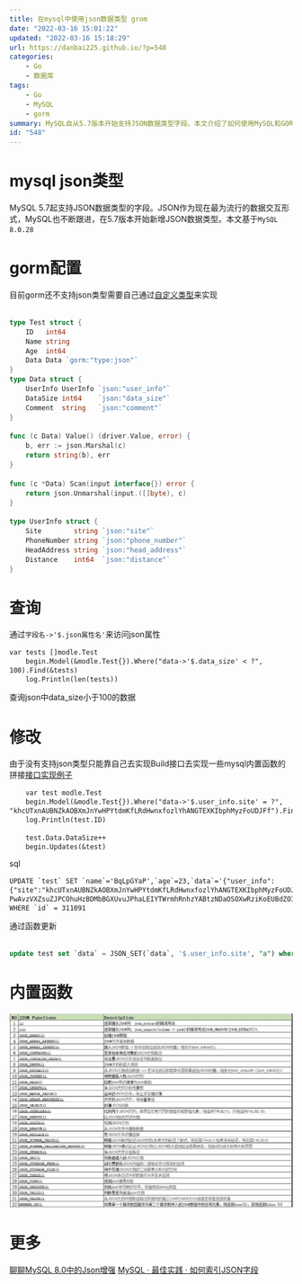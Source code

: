 ```yaml
---
title: 在mysql中使用json数据类型 grom
date: "2022-03-16 15:01:22"
updated: "2022-03-16 15:18:29"
url: https://danbai225.github.io/?p=548
categories:
    - Go
    - 数据库
tags:
    - Go
    - MySQL
    - gorm
summary: MySQL自从5.7版本开始支持JSON数据类型字段。本文介绍了如何使用MySQL和GORM库操作JSON类型的数据。首先，需要自定义数据类型来支持JSON字段，并实现Value和Scan接口。然后，可以通过语句"字段名->'$.json属性名'"来访问JSON属性，并进行查询和修改操作。此外，还介绍了一些MySQL内置函数用于操作JSON数据。更多详细信息可以参考附带的链接。
id: "548"
---
```


# mysql json类型

MySQL 5.7起支持JSON数据类型的字段。JSON作为现在最为流行的数据交互形式，MySQL也不断跟进，在5.7版本开始新增JSON数据类型。本文基于`MySQL 8.0.28`

# gorm配置
目前gorm还不支持json类型需要自己通过[自定义类型](https://gorm.io/docs/data_types.html#Implements-Customized-Data-Type)来实现
```go

type Test struct {
	ID   int64 
	Name string
	Age  int64
	Data Data `gorm:"type:json"`
}
type Data struct {
	UserInfo UserInfo `json:"user_info"`
	DataSize int64    `json:"data_size"`
	Comment  string   `json:"comment"`
}

func (c Data) Value() (driver.Value, error) {
	b, err := json.Marshal(c)
	return string(b), err
}

func (c *Data) Scan(input interface{}) error {
	return json.Unmarshal(input.([]byte), c)
}

type UserInfo struct {
	Site        string `json:"site"`
	PhoneNumber string `json:"phone_number"`
	HeadAddress string `json:"head_address"`
	Distance    int64  `json:"distance"`
}

```
# 查询

通过`字段名->'$.json属性名'`来访问json属性
```
var tests []modle.Test
	begin.Model(&modle.Test{}).Where("data->'$.data_size' < ?", 100).Find(&tests)
	log.Println(len(tests))
```
查询json中data_size小于100的数据

# 修改
由于没有支持json类型只能靠自己去实现Build接口去实现一些mysql内置函数的拼接[接口实现例子](https://github.com/go-gorm/datatypes/blob/master/json.go#L133)
```
	var test modle.Test
	begin.Model(&modle.Test{}).Where("data->'$.user_info.site' = ?", "khcUTxnAUBNZkAOBXmJnYwHPYtdmKfLRdHwnxfozlYhANGTEXKIbphMyzFoUDJFf").Find(&test)
	log.Println(test.ID)

	test.Data.DataSize++
	begin.Updates(&test)
```
sql
```
UPDATE `test` SET `name`='BqLpGYaP',`age`=23,`data`='{"user_info":{"site":"khcUTxnAUBNZkAOBXmJnYwHPYtdmKfLRdHwnxfozlYhANGTEXKIbphMyzFoUDJFf","phone_number":"padWxlWJrOQ","head_address":"YAZxSORyWOdoXdjvnuixBJU
PwAvzVXZsuZJPCOhuHzBDMbBGXUvuJPhaLEIYTWrmhRnhzYABtzNDaOSOXwRziKoEUBdZOIOhzZNoncfjFodkYglnqudLUevHrOlAoPki","distance":835},"data_size":849,"comment":"ufDErrgfktIVDCbnFinqfUQbWEAMiEEawhlPjWAIOOXYyjqzObjcvFrTBzEzChZlaKpBEpTfzDaJjgicZzdiNWMADdwIFvHzcbylnTKVjwWNUBVpfjdkUlysPtjdZxAk"}' WHERE `id` = 311091
```
通过函数更新
```sql

update test set `data` = JSON_SET(`data`, '$.user_info.site', "a") where id =311091;
```

# 内置函数
![924df2314068a62aad5d439c96e77585.jpg](../res/img/548-1.jpg)

# 更多
[聊聊MySQL 8.0中的Json增强](https://www.51cto.com/article/665187.html)
[MySQL · 最佳实践 · 如何索引JSON字段](http://mysql.taobao.org/monthly/2017/12/09/)

